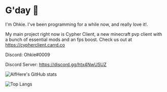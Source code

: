 # G'day :evergreen_tree:

I'm Ohkie. I've been programming for a while now, and really love it!.

My main project right now is Cypher Client, a new minecraft pvp client with a bunch of essential mods and an fps boost. 
Check us out at https://cypherclient.carrd.co


Discord: Ohkie#0009

Discord Server: https://discord.gg/htx4NwUSUZ

![AlfHere's GitHub stats](https://github-readme-stats.vercel.app/api?username=alfhere&show_icons=true&theme=vision-friendly-dark)


![Top Langs](https://github-readme-stats.vercel.app/api/top-langs/?username=alfhere&theme=vision-friendly-dark)

